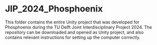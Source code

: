 # JIP_2024_Phosphoenix
This folder contains the entire Unity project that was developed for Phosphoenix during the TU Delft Joint Interdisciplinary Project 2024. The repository can be downloaded and opened as Unity project, and also contains relevant instructions for setting up the computer correctly. 
